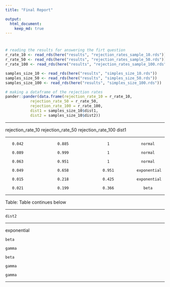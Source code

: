 ```yaml
---
title: "Final Report"

output: 
  html_document:
    keep_md: true
---
```




# 


```r
# reading the results for answering the firt question
r_rate_10 <- read_rds(here("results", "rejection_rates_sample_10.rds"))
r_rate_50 <- read_rds(here("results", "rejection_rates_sample_50.rds"))
r_rate_100 <- read_rds(here("results", "rejection_rates_sample_100.rds"))

samples_size_10 <- read_rds(here("results", "simples_size_10.rds"))
samples_size_50 <- read_rds(here("results", "simples_size_50.rds"))
samples_size_100 <- read_rds(here("results", "simples_size_100.rds"))
```

```r
# making a dataframe of the rejection rates
pander::pander(data.frame(rejection_rate_10 = r_rate_10, 
           rejection_rate_50 = r_rate_50,
           rejection_rate_100 = r_rate_100,
           dist1 = samples_size_10$dist1,
           dist2 = samples_size_10$dist2))
```


--------------------------------------------------------------------------
 rejection_rate_10   rejection_rate_50   rejection_rate_100      dist1    
------------------- ------------------- -------------------- -------------
       0.042               0.885                 1              normal    

       0.089               0.999                 1              normal    

       0.063               0.951                 1              normal    

       0.049               0.658               0.951          exponential 

       0.015               0.218               0.425          exponential 

       0.021               0.199               0.366             beta     
--------------------------------------------------------------------------

Table: Table continues below

 
-------------
    dist2    
-------------
 exponential 

    beta     

    gamma    

    beta     

    gamma    

    gamma    
-------------

